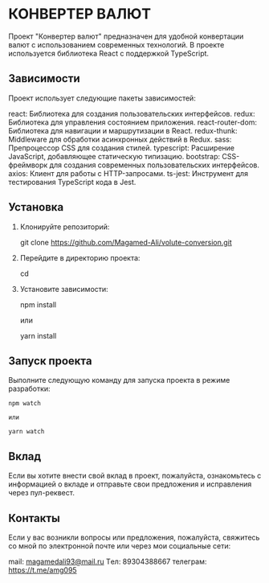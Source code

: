 # КОНВЕРТЕР ВАЛЮТ
Проект "Конвертер валют" предназначен для удобной конвертации валют с использованием современных технологий. В проекте используется библиотека React с поддержкой TypeScript.

## Зависимости
Проект использует следующие пакеты зависимостей:

react: Библиотека для создания пользовательских интерфейсов.
redux: Библиотека для управления состоянием приложения.
react-router-dom: Библиотека для навигации и маршрутизации в React.
redux-thunk: Middleware для обработки асинхронных действий в Redux.
sass: Препроцессор CSS для создания стилей.
typescript: Расширение JavaScript, добавляющее статическую типизацию.
bootstrap: CSS-фреймворк для создания современных пользовательских интерфейсов.
axios: Клиент для работы с HTTP-запросами.
ts-jest: Инструмент для тестирования TypeScript кода в Jest.

## Установка

1. Клонируйте репозиторий:

    git clone <https://github.com/Magamed-Ali/volute-conversion.git>

2. Перейдите в директорию проекта:

   cd <volute-conversion>

3. Установите зависимости:

    npm install

    или 

    yarn install

## Запуск проекта

Выполните следующую команду для запуска проекта в режиме разработки:

    npm watch

    или 

    yarn watch

## Вклад
Если вы хотите внести свой вклад в проект, пожалуйста, ознакомьтесь с информацией о вкладе и отправьте свои предложения и исправления через пул-реквест.

## Контакты
Если у вас возникли вопросы или предложения, пожалуйста, свяжитесь со мной по электронной почте или через мои социальные сети:

mail: magamedali93@mail.ru
Tел: 89304388667
телеграм: https://t.me/amg095
